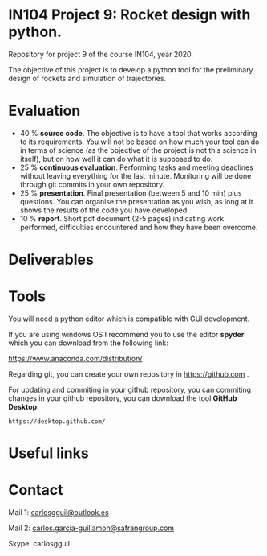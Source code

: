 # IN104 Project 9: Rocket design with python. 

Repository for project 9 of the course IN104, year 2020.

The objective of this project is to develop a python tool for the preliminary design of rockets and simulation of trajectories.


# Evaluation 

* 40 % **source code**. The objective is to have a tool that works according to its requirements. You will not be based on how much your tool can do in terms of science (as the objective of the project is not this science in itself), but on how well it can do what it is supposed to do.
* 25 % **continuous evaluation**. Performing tasks and meeting deadlines without leaving everything for the last minute. Monitoring will be done through git commits in your own repository.
* 25 % **presentation**. Final presentation (between 5 and 10 min) plus questions. You can organise the presentation as you wish, as long at it shows the results of the code you have developed. 
* 10 % **report**. Short pdf document (2-5 pages) indicating work performed, difficulties encountered and how they have been overcome. 

# Deliverables

# Tools

You will need a python editor which is compatible with GUI development. 

If you are using windows OS I recommend you to use the editor **spyder** which you can download from the following link:

  https://www.anaconda.com/distribution/ 
  
Regarding git, you can create your own repository in https://github.com . 

For updating and commiting in your github repository, you can  commiting changes in your github repository, you can download the tool **GitHub Desktop**: 

    https://desktop.github.com/
  


# Useful links

# Contact
Mail 1: carlosgguil@outlook.es

Mail 2: carlos.garcia-guillamon@safrangroup.com

Skype: carlosgguil

